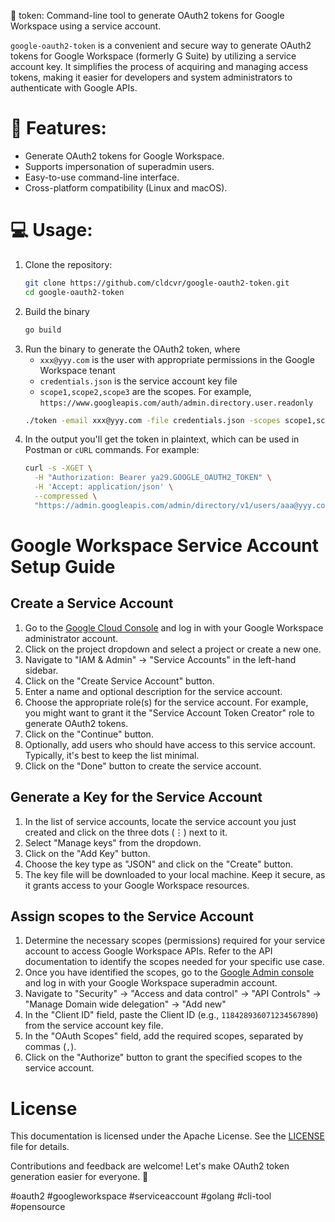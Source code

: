 🔐 token: Command-line tool to generate OAuth2 tokens for Google Workspace using a service account.

`google-oauth2-token` is a convenient and secure way to generate OAuth2 tokens for Google Workspace (formerly G Suite) by utilizing a service account key. It simplifies the process of acquiring and managing access tokens, making it easier for developers and system administrators to authenticate with Google APIs.

# 🚀 Features:
- Generate OAuth2 tokens for Google Workspace.
- Supports impersonation of superadmin users.
- Easy-to-use command-line interface.
- Cross-platform compatibility (Linux and macOS).

# 💻 Usage:
1. Clone the repository:
    ```bash
    git clone https://github.com/cldcvr/google-oauth2-token.git
    cd google-oauth2-token
    ```
2. Build the binary
    ```bash
    go build
    ```
3. Run the binary to generate the OAuth2 token, where
    - `xxx@yyy.com` is the user with appropriate permissions in the Google Workspace tenant
    - `credentials.json` is the service account key file
    - `scope1,scope2,scope3` are the scopes. For example, `https://www.googleapis.com/auth/admin.directory.user.readonly`
    ```bash
    ./token -email xxx@yyy.com -file credentials.json -scopes scope1,scope2,scope3
    ```
4. In the output you'll get the token in plaintext, which can be used in Postman or `cURL` commands. For example:
    ```bash
    curl -s -XGET \
      -H "Authorization: Bearer ya29.GOOGLE_OAUTH2_TOKEN" \
      -H 'Accept: application/json' \
      --compressed \
      "https://admin.googleapis.com/admin/directory/v1/users/aaa@yyy.com?projection=full"
    ```

# Google Workspace Service Account Setup Guide

## Create a Service Account

1. Go to the [Google Cloud Console](https://console.cloud.google.com/) and log in with your Google Workspace administrator account.
2. Click on the project dropdown and select a project or create a new one.
3. Navigate to "IAM & Admin" -> "Service Accounts" in the left-hand sidebar.
4. Click on the "Create Service Account" button.
5. Enter a name and optional description for the service account.
6. Choose the appropriate role(s) for the service account. For example, you might want to grant it the "Service Account Token Creator" role to generate OAuth2 tokens.
7. Click on the "Continue" button.
8. Optionally, add users who should have access to this service account. Typically, it's best to keep the list minimal.
9. Click on the "Done" button to create the service account.

## Generate a Key for the Service Account

1. In the list of service accounts, locate the service account you just created and click on the three dots (⋮) next to it.
2. Select "Manage keys" from the dropdown.
3. Click on the "Add Key" button.
4. Choose the key type as "JSON" and click on the "Create" button.
5. The key file will be downloaded to your local machine. Keep it secure, as it grants access to your Google Workspace resources.

## Assign scopes to the Service Account

1. Determine the necessary scopes (permissions) required for your service account to access Google Workspace APIs. Refer to the API documentation to identify the scopes needed for your specific use case.
2. Once you have identified the scopes, go to the [Google Admin console](https://admin.google.com/) and log in with your Google Workspace superadmin account.
3. Navigate to "Security" -> "Access and data control" -> "API Controls" -> "Manage Domain wide delegation" -> "Add new"
4. In the "Client ID" field, paste the Client ID (e.g., `118428936071234567890`) from the service account key file.
5. In the "OAuth Scopes" field, add the required scopes, separated by commas (`,`).
6. Click on the "Authorize" button to grant the specified scopes to the service account.

# License
This documentation is licensed under the Apache License. See the [LICENSE](LICENSE) file for details.

Contributions and feedback are welcome! Let's make OAuth2 token generation easier for everyone. 🌟

#oauth2 #googleworkspace #serviceaccount #golang #cli-tool #opensource
